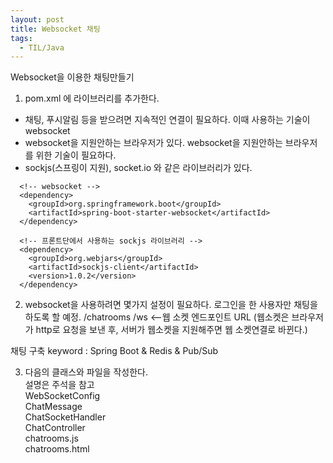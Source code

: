 ```yaml
---
layout: post 
title: Websocket 채팅
tags:
  - TIL/Java
---
```

Websocket을 이용한 채팅만들기

1. pom.xml 에 라이브러리를 추가한다.
  - 채팅, 푸시알림 등을 받으려면 지속적인 연결이 필요하다. 이때 사용하는 기술이 websocket
  - websocket을 지원안하는 브라우저가 있다. websocket을 지원안하는 브라우저를 위한 기술이 필요하다.
  - sockjs(스프링이 지원), socket.io 와 같은 라이브러리가 있다.

```
  <!-- websocket -->
  <dependency>
    <groupId>org.springframework.boot</groupId>
    <artifactId>spring-boot-starter-websocket</artifactId>
  </dependency>

  <!-- 프론트단에서 사용하는 sockjs 라이브러리 -->
  <dependency>
    <groupId>org.webjars</groupId>
    <artifactId>sockjs-client</artifactId>
    <version>1.0.2</version>
  </dependency>
```

2. websocket을 사용하려면 몇가지 설정이 필요하다.
  로그인을 한 사용자만 채팅을 하도록 할 예정.
  /chatrooms
  /ws <--웹 소켓 엔드포인트 URL (웹소켓은 브라우저가 http로 요청을 보낸 후, 서버가 웹소켓을 지원해주면 웹 소켓연결로 바뀐다.)

  
  채팅 구축 keyword : Spring Boot & Redis & Pub/Sub  

3. 다음의 클래스와 파일을 작성한다.  
설명은 주석을 참고  
WebSocketConfig  
ChatMessage  
ChatSocketHandler  
ChatController  
chatrooms.js  
chatrooms.html  

